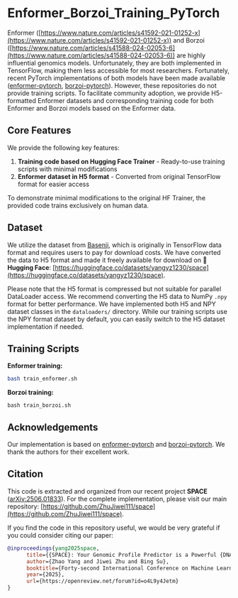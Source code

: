# Enformer_Borzoi_Training_PyTorch

Enformer ([https://www.nature.com/articles/s41592-021-01252-x](https://www.nature.com/articles/s41592-021-01252-x)) and Borzoi ([https://www.nature.com/articles/s41588-024-02053-6](https://www.nature.com/articles/s41588-024-02053-6)) are highly influential genomics models. Unfortunately, they are both implemented in TensorFlow, making them less accessible for most researchers. Fortunately, recent PyTorch implementations of both models have been made available ([enformer-pytorch](https://github.com/lucidrains/enformer-pytorch), [borzoi-pytorch](https://github.com/johahi/borzoi-pytorch/tree/main)). However, these repositories do not provide training scripts. To facilitate community adoption, we provide H5-formatted Enformer datasets and corresponding training code for both Enformer and Borzoi models based on the Enformer data.

## Core Features

We provide the following key features:

1. **Training code based on Hugging Face Trainer** - Ready-to-use training scripts with minimal modifications
2. **Enformer dataset in H5 format** - Converted from original TensorFlow format for easier access

To demonstrate minimal modifications to the original HF Trainer, the provided code trains exclusively on human data.

## Dataset

We utilize the dataset from [Basenji](https://console.cloud.google.com/storage/browser/basenji_barnyard), which is originally in TensorFlow data format and requires users to pay for download costs. We have converted the data to H5 format and made it freely available for download on 🤗 **Hugging Face**: [https://huggingface.co/datasets/yangyz1230/space](https://huggingface.co/datasets/yangyz1230/space).

Please note that the H5 format is compressed but not suitable for parallel DataLoader access. We recommend converting the H5 data to NumPy `.npy` format for better performance. We have implemented both H5 and NPY dataset classes in the `dataloaders/` directory. While our training scripts use the NPY format dataset by default, you can easily switch to the H5 dataset implementation if needed.

## Training Scripts

**Enformer training:**
```bash
bash train_enformer.sh
```
**Borzoi training:**
```
bash train_borzoi.sh
```

## Acknowledgements

Our implementation is based on [enformer-pytorch](https://github.com/lucidrains/enformer-pytorch) and [borzoi-pytorch](https://github.com/johahi/borzoi-pytorch). We thank the authors for their excellent work.

## Citation

This code is extracted and organized from our recent project **SPACE** ([arXiv:2506.01833](https://arxiv.org/abs/2506.01833)). For the complete implementation, please visit our main repository: [https://github.com/ZhuJiwei111/space](https://github.com/ZhuJiwei111/space).

If you find the code in this repository useful, we would be very grateful if you could consider citing our paper:

```bibtex
@inproceedings{yang2025space,
      title={{SPACE}: Your Genomic Profile Predictor is a Powerful {DNA} Foundation Model},
      author={Zhao Yang and Jiwei Zhu and Bing Su},
      booktitle={Forty-second International Conference on Machine Learning},
      year={2025},
      url={https://openreview.net/forum?id=o4L9y4Jetm}
}
```
